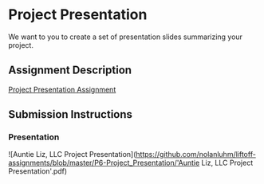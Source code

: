 # Project Presentation
We want to you to create a set of presentation slides summarizing your project.

## Assignment Description
[Project Presentation Assignment](https://education.launchcode.org/liftoff/modules/assignments/project-presentation)

## Submission Instructions

### Presentation
![Auntie Liz, LLC Project Presentation](https://github.com/nolanluhm/liftoff-assignments/blob/master/P6-Project_Presentation/'Auntie Liz, LLC Project Presentation'.pdf)
